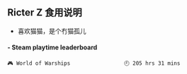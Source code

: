 ## Ricter Z 食用说明
- 喜欢猫猫，是个冇猫孤儿

<!-- steam-box start -->
#### - Steam playtime leaderboard
```text
🎮 World of Warships                 🕘 205 hrs 31 mins
```
<!-- Powered by https://github.com/YouEclipse/steam-box . -->
<!-- steam-box end -->
